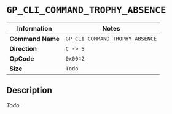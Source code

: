# `GP_CLI_COMMAND_TROPHY_ABSENCE`

| Information               | Notes |
|---                        |---    |
| **Command Name**          | `GP_CLI_COMMAND_TROPHY_ABSENCE` |
| **Direction**             | `C -> S` |
| **OpCode**                | `0x0042` |
| **Size**                  | `Todo` |

## Description

_Todo._